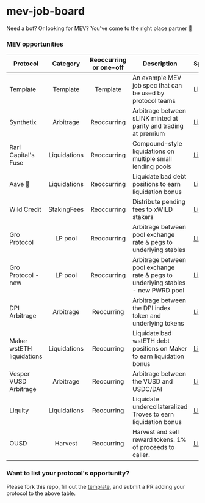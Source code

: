 # mev-job-board

Need a bot? Or looking for MEV? You've come to the right place partner 🤠

### MEV opportunities

| Protocol            |   Category   | Reoccurring or one-off | Description                                                     | Spec                                    |
| ------------------- | :----------: | :--------------------: | --------------------------------------------------------------- | --------------------------------------- |
| Template            |   Template   |        Template        | An example MEV job spec that can be used by protocol teams      | [Link](/specs/template.md)              |
| Synthetix           |  Arbitrage  |       Reoccurring      | Arbitrage between sLINK minted at parity and trading at premium | [Link](/specs/synthetix-link-wrappr.md) |
| Rari Capital's Fuse | Liquidations |       Reoccurring      | Compound-style liquidations on multiple small lending pools     | [Link](/specs/fuse.md)                  |
| Aave 👻             | Liquidations |       Reoccurring      | Liquidate bad debt positions to earn liquidation bonus          | [Link](/specs/aave-liquidations.md) |
| Wild Credit             | StakingFees |       Reoccurring      | Distribute pending fees to xWILD stakers          | [Link](/specs/wild-credit.md) |
| Gro Protocol             | LP pool |       Reoccurring      | Arbitrage between pool exchange rate & pegs to underlying stables            | [Link](/specs/gro.md) |
| Gro Protocol - new            | LP pool |       Reoccurring      | Arbitrage between pool exchange rate & pegs to underlying stables - new PWRD pool            | [Link](/specs/gro_PWRD.md) |
| DPI Arbitrage        | Arbitrage   | Reocurring                 | Arbitrage between the DPI index token and underlying tokens | [Link](/specs/dpi-arbitrage.md)
| Maker wstETH liquidations        | Liquidations   | Reocurring                 | Liquidate bad wstETH debt positions on Maker to earn liquidation bonus | [Link](/specs/maker-wsteth-liquidations.md)
| Vesper VUSD Arbitrage        | Arbitrage   | Reocurring                 | Arbitrage between the VUSD and USDC/DAI | [Link](/specs/vusd-arbitrage.md)
| Liquity             | Liquidations |       Reocurring       | Liquidate undercollateralized Troves to earn liquidation bonus  | [Link](/specs/liquity-liquidations.md)  |
| OUSD             | Harvest |       Reocurring       | Harvest and sell reward tokens. 1% of proceeds to caller. | [Link](/specs/ousd-harvest.md)  |

### Want to list your protocol's opportunity?

Please fork this repo, fill out the [template](/specs/template.md), and submit a PR adding your protocol to the above table.
